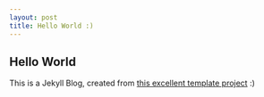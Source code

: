 ```yaml
---
layout: post
title: Hello World :)
---
```


## Hello World

This is a Jekyll Blog, created from [this excellent template project](https://github.com/barryclark/jekyll-now) :)
